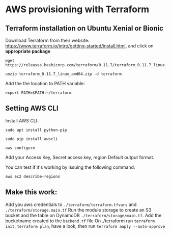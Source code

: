 # AWS provisioning with Terraform
## Terraform installation on Ubuntu Xenial or Bionic


Download Terraform from their website: https://www.terraform.io/intro/getting-started/install.html, and click on **appropriate package**

```
wget https://releases.hashicorp.com/terraform/0.11.7/terraform_0.11.7_linux_amd64.zip

unzip terraform_0.11.7_linux_amd64.zip -d terraform
```

Add the the location to PATH variable:
```
export PATH=$PATH:~/terraform
```


## Setting AWS CLI
Install AWS CLI:
```
sudo apt install python-pip

sudo pip install awscli
```

```
aws configure
```
Add your Access Key, Secret access key, region Default output format.

You can test if it's working by issuing the following command:
```
aws ec2 describe-regions
```

## Make this work:
Add you aws credentials to ```./terraform/terraform.tfvars``` and ```./terraform/storage.main.tf```
Run the module storage to create an S3 bucket and the table on DynamoDB ```./terraform/storage/main.tf```.
Add the bucketname created to the ```backend.tf``` file
On ./terraform run ```terraform init```, ```terraform plan```, have a look, then run ```terraform aaply --auto-approve```
